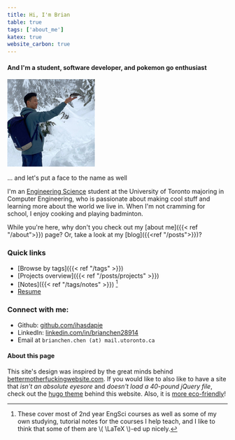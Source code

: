 ```yaml
---
title: Hi, I'm Brian
table: true
tags: ['about_me']
katex: true
website_carbon: true
---
```


####  And I'm a student, software developer, and pokemon go enthusiast

![me](profile-picture.jpg)

... and let's put a face to the name as well

I'm an [Engineering Science](https://engsci.utoronto.ca/) student at the University of Toronto majoring in Computer Engineering, who is passionate about making cool stuff and learning more about the world we live in.
When I'm not cramming for school, I enjoy cooking and playing badminton.

While you're here, why don't you check out my [about me]({{< ref "/about">}}) page?
Or, take a look at my [blog]({{<ref "/posts">}})?


### Quick links
- [Browse by tags]({{< ref "/tags" >}})
- [Projects overview]({{< ref "/posts/projects" >}})
- [Notes]({{< ref "/tags/notes" >}}) [^notes]
- [Resume](resume.pdf)

[^notes]: These cover most of 2nd year EngSci courses as well as some of my own studying, tutorial notes for the courses I help teach, and I like to think that some of them are \\( \LaTeX \\)-ed up nicely.


###  Connect with me:

- Github: [github.com/ihasdapie](https://github.com/ihasdapie)
- LinkedIn: [linkedin.com/in/brianchen28914](https://linkedin.com/in/brianchen28914)
- Email at `brianchen.chen (at) mail.utoronto.ca`


#### About this page
This site's design was inspired by the great minds behind [bettermotherfuckingwebsite.com](http://bettermotherfuckingwebsite.com/). 
If you would like to also like to have a site that *isn't an absolute eyesore* and *doesn't load a 40-pound jQuery file*, check out the [hugo theme](https://github.com/ihasdapie/bettermotherfuckinghugowebsite/) behind this website. 
Also, it is [more eco-friendly](https://www.websitecarbon.com/website/chenbrian-ca/)!





